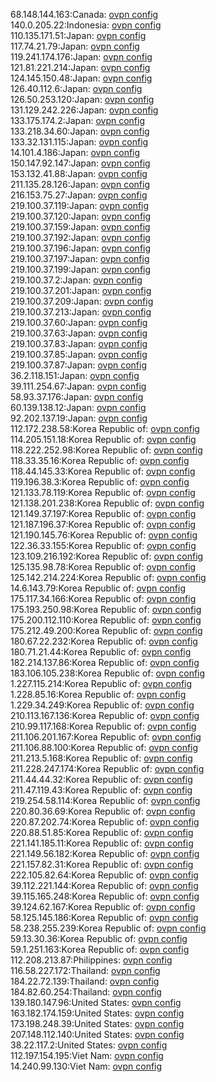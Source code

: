 68.148.144.163:Canada: [ovpn config](vpn/68_148_144_163.ovpn)  
140.0.205.22:Indonesia: [ovpn config](vpn/140_0_205_22.ovpn)  
110.135.171.51:Japan: [ovpn config](vpn/110_135_171_51.ovpn)  
117.74.21.79:Japan: [ovpn config](vpn/117_74_21_79.ovpn)  
119.241.174.176:Japan: [ovpn config](vpn/119_241_174_176.ovpn)  
121.81.221.214:Japan: [ovpn config](vpn/121_81_221_214.ovpn)  
124.145.150.48:Japan: [ovpn config](vpn/124_145_150_48.ovpn)  
126.40.112.6:Japan: [ovpn config](vpn/126_40_112_6.ovpn)  
126.50.253.120:Japan: [ovpn config](vpn/126_50_253_120.ovpn)  
131.129.242.226:Japan: [ovpn config](vpn/131_129_242_226.ovpn)  
133.175.174.2:Japan: [ovpn config](vpn/133_175_174_2.ovpn)  
133.218.34.60:Japan: [ovpn config](vpn/133_218_34_60.ovpn)  
133.32.131.115:Japan: [ovpn config](vpn/133_32_131_115.ovpn)  
14.101.4.186:Japan: [ovpn config](vpn/14_101_4_186.ovpn)  
150.147.92.147:Japan: [ovpn config](vpn/150_147_92_147.ovpn)  
153.132.41.88:Japan: [ovpn config](vpn/153_132_41_88.ovpn)  
211.135.28.126:Japan: [ovpn config](vpn/211_135_28_126.ovpn)  
216.153.75.27:Japan: [ovpn config](vpn/216_153_75_27.ovpn)  
219.100.37.119:Japan: [ovpn config](vpn/219_100_37_119.ovpn)  
219.100.37.120:Japan: [ovpn config](vpn/219_100_37_120.ovpn)  
219.100.37.159:Japan: [ovpn config](vpn/219_100_37_159.ovpn)  
219.100.37.192:Japan: [ovpn config](vpn/219_100_37_192.ovpn)  
219.100.37.196:Japan: [ovpn config](vpn/219_100_37_196.ovpn)  
219.100.37.197:Japan: [ovpn config](vpn/219_100_37_197.ovpn)  
219.100.37.199:Japan: [ovpn config](vpn/219_100_37_199.ovpn)  
219.100.37.2:Japan: [ovpn config](vpn/219_100_37_2.ovpn)  
219.100.37.201:Japan: [ovpn config](vpn/219_100_37_201.ovpn)  
219.100.37.209:Japan: [ovpn config](vpn/219_100_37_209.ovpn)  
219.100.37.213:Japan: [ovpn config](vpn/219_100_37_213.ovpn)  
219.100.37.60:Japan: [ovpn config](vpn/219_100_37_60.ovpn)  
219.100.37.63:Japan: [ovpn config](vpn/219_100_37_63.ovpn)  
219.100.37.83:Japan: [ovpn config](vpn/219_100_37_83.ovpn)  
219.100.37.85:Japan: [ovpn config](vpn/219_100_37_85.ovpn)  
219.100.37.87:Japan: [ovpn config](vpn/219_100_37_87.ovpn)  
36.2.118.151:Japan: [ovpn config](vpn/36_2_118_151.ovpn)  
39.111.254.67:Japan: [ovpn config](vpn/39_111_254_67.ovpn)  
58.93.37.176:Japan: [ovpn config](vpn/58_93_37_176.ovpn)  
60.139.138.12:Japan: [ovpn config](vpn/60_139_138_12.ovpn)  
92.202.137.19:Japan: [ovpn config](vpn/92_202_137_19.ovpn)  
112.172.238.58:Korea Republic of: [ovpn config](vpn/112_172_238_58.ovpn)  
114.205.151.18:Korea Republic of: [ovpn config](vpn/114_205_151_18.ovpn)  
118.222.252.98:Korea Republic of: [ovpn config](vpn/118_222_252_98.ovpn)  
118.33.35.16:Korea Republic of: [ovpn config](vpn/118_33_35_16.ovpn)  
118.44.145.33:Korea Republic of: [ovpn config](vpn/118_44_145_33.ovpn)  
119.196.38.3:Korea Republic of: [ovpn config](vpn/119_196_38_3.ovpn)  
121.133.78.119:Korea Republic of: [ovpn config](vpn/121_133_78_119.ovpn)  
121.138.201.238:Korea Republic of: [ovpn config](vpn/121_138_201_238.ovpn)  
121.149.37.197:Korea Republic of: [ovpn config](vpn/121_149_37_197.ovpn)  
121.187.196.37:Korea Republic of: [ovpn config](vpn/121_187_196_37.ovpn)  
121.190.145.76:Korea Republic of: [ovpn config](vpn/121_190_145_76.ovpn)  
122.36.33.155:Korea Republic of: [ovpn config](vpn/122_36_33_155.ovpn)  
123.109.216.192:Korea Republic of: [ovpn config](vpn/123_109_216_192.ovpn)  
125.135.98.78:Korea Republic of: [ovpn config](vpn/125_135_98_78.ovpn)  
125.142.214.224:Korea Republic of: [ovpn config](vpn/125_142_214_224.ovpn)  
14.6.143.79:Korea Republic of: [ovpn config](vpn/14_6_143_79.ovpn)  
175.117.34.166:Korea Republic of: [ovpn config](vpn/175_117_34_166.ovpn)  
175.193.250.98:Korea Republic of: [ovpn config](vpn/175_193_250_98.ovpn)  
175.200.112.110:Korea Republic of: [ovpn config](vpn/175_200_112_110.ovpn)  
175.212.49.200:Korea Republic of: [ovpn config](vpn/175_212_49_200.ovpn)  
180.67.22.232:Korea Republic of: [ovpn config](vpn/180_67_22_232.ovpn)  
180.71.21.44:Korea Republic of: [ovpn config](vpn/180_71_21_44.ovpn)  
182.214.137.86:Korea Republic of: [ovpn config](vpn/182_214_137_86.ovpn)  
183.106.105.238:Korea Republic of: [ovpn config](vpn/183_106_105_238.ovpn)  
1.227.115.214:Korea Republic of: [ovpn config](vpn/1_227_115_214.ovpn)  
1.228.85.16:Korea Republic of: [ovpn config](vpn/1_228_85_16.ovpn)  
1.229.34.249:Korea Republic of: [ovpn config](vpn/1_229_34_249.ovpn)  
210.113.167.136:Korea Republic of: [ovpn config](vpn/210_113_167_136.ovpn)  
210.99.117.168:Korea Republic of: [ovpn config](vpn/210_99_117_168.ovpn)  
211.106.201.167:Korea Republic of: [ovpn config](vpn/211_106_201_167.ovpn)  
211.106.88.100:Korea Republic of: [ovpn config](vpn/211_106_88_100.ovpn)  
211.213.5.168:Korea Republic of: [ovpn config](vpn/211_213_5_168.ovpn)  
211.228.247.174:Korea Republic of: [ovpn config](vpn/211_228_247_174.ovpn)  
211.44.44.32:Korea Republic of: [ovpn config](vpn/211_44_44_32.ovpn)  
211.47.119.43:Korea Republic of: [ovpn config](vpn/211_47_119_43.ovpn)  
219.254.58.114:Korea Republic of: [ovpn config](vpn/219_254_58_114.ovpn)  
220.80.36.69:Korea Republic of: [ovpn config](vpn/220_80_36_69.ovpn)  
220.87.202.74:Korea Republic of: [ovpn config](vpn/220_87_202_74.ovpn)  
220.88.51.85:Korea Republic of: [ovpn config](vpn/220_88_51_85.ovpn)  
221.141.185.11:Korea Republic of: [ovpn config](vpn/221_141_185_11.ovpn)  
221.149.56.182:Korea Republic of: [ovpn config](vpn/221_149_56_182.ovpn)  
221.157.82.31:Korea Republic of: [ovpn config](vpn/221_157_82_31.ovpn)  
222.105.82.64:Korea Republic of: [ovpn config](vpn/222_105_82_64.ovpn)  
39.112.221.144:Korea Republic of: [ovpn config](vpn/39_112_221_144.ovpn)  
39.115.165.248:Korea Republic of: [ovpn config](vpn/39_115_165_248.ovpn)  
39.124.62.167:Korea Republic of: [ovpn config](vpn/39_124_62_167.ovpn)  
58.125.145.186:Korea Republic of: [ovpn config](vpn/58_125_145_186.ovpn)  
58.238.255.239:Korea Republic of: [ovpn config](vpn/58_238_255_239.ovpn)  
59.13.30.36:Korea Republic of: [ovpn config](vpn/59_13_30_36.ovpn)  
59.1.251.163:Korea Republic of: [ovpn config](vpn/59_1_251_163.ovpn)  
112.208.213.87:Philippines: [ovpn config](vpn/112_208_213_87.ovpn)  
116.58.227.172:Thailand: [ovpn config](vpn/116_58_227_172.ovpn)  
184.22.72.139:Thailand: [ovpn config](vpn/184_22_72_139.ovpn)  
184.82.60.254:Thailand: [ovpn config](vpn/184_82_60_254.ovpn)  
139.180.147.96:United States: [ovpn config](vpn/139_180_147_96.ovpn)  
163.182.174.159:United States: [ovpn config](vpn/163_182_174_159.ovpn)  
173.198.248.39:United States: [ovpn config](vpn/173_198_248_39.ovpn)  
207.148.112.140:United States: [ovpn config](vpn/207_148_112_140.ovpn)  
38.22.117.2:United States: [ovpn config](vpn/38_22_117_2.ovpn)  
112.197.154.195:Viet Nam: [ovpn config](vpn/112_197_154_195.ovpn)  
14.240.99.130:Viet Nam: [ovpn config](vpn/14_240_99_130.ovpn)  
